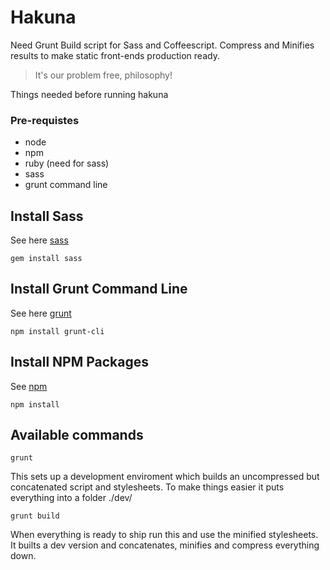 Hakuna
======

Need Grunt Build script for Sass and Coffeescript. Compress and Minifies results to make static front-ends production ready.

> It's our problem free, philosophy!

Things needed before running hakuna

### Pre-requistes ###
* node
* npm
* ruby (need for sass)
* sass
* grunt command line

## Install Sass ##

See here [sass](http://sass-lang.com/)

    gem install sass

## Install Grunt Command Line ##

See here [grunt](http://gruntjs.com/)

    npm install grunt-cli 


## Install NPM Packages ##

See [npm](https://www.npmjs.org/)
    
    npm install 

## Available commands ##
    
    grunt

This sets up a development enviroment which builds an uncompressed but concatenated script and stylesheets. To make things easier it puts everything into a folder ./dev/ 

    grunt build

When everything is ready to ship run this and use the minified stylesheets. It builts a dev version and concatenates, minifies and compress everything down.